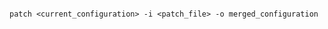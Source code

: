 <!-- usedin: [ _includes/_inlines/StackManagement/common/custom-config] - layout:code post: custom-config_note -->

```

patch <current_configuration> -i <patch_file> -o merged_configuration

```
